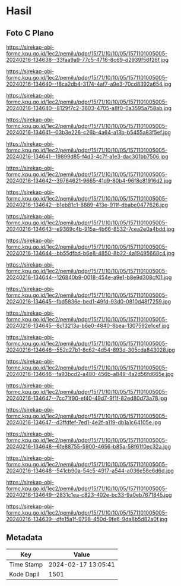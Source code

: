 # Hasil

## Foto C Plano

https://sirekap-obj-formc.kpu.go.id/1ec2/pemilu/pdpr/15/71/10/10/05/1571101005005-20240216-134638--33faa9a9-77c5-4716-8c69-d2939f56f26f.jpg

https://sirekap-obj-formc.kpu.go.id/1ec2/pemilu/pdpr/15/71/10/10/05/1571101005005-20240216-134640--f8ca2db4-3174-4af7-a9e3-70cd8392a654.jpg

https://sirekap-obj-formc.kpu.go.id/1ec2/pemilu/pdpr/15/71/10/10/05/1571101005005-20240216-134640--8129f7c2-3603-4705-a8f0-0a3595a758ab.jpg

https://sirekap-obj-formc.kpu.go.id/1ec2/pemilu/pdpr/15/71/10/10/05/1571101005005-20240216-134641--03b3e226-c26b-4a64-a13b-b5455a83f5ef.jpg

https://sirekap-obj-formc.kpu.go.id/1ec2/pemilu/pdpr/15/71/10/10/05/1571101005005-20240216-134641--19899d85-f4d3-4c7f-a1e3-dac301bb7506.jpg

https://sirekap-obj-formc.kpu.go.id/1ec2/pemilu/pdpr/15/71/10/10/05/1571101005005-20240216-134642--39764621-9665-41d9-80b4-96f8c81916d2.jpg

https://sirekap-obj-formc.kpu.go.id/1ec2/pemilu/pdpr/15/71/10/10/05/1571101005005-20240216-134642--b1eb81c1-8889-413e-911f-dbabe0477626.jpg

https://sirekap-obj-formc.kpu.go.id/1ec2/pemilu/pdpr/15/71/10/10/05/1571101005005-20240216-134643--e9369c4b-915a-4b66-8532-7cea2e0a4bdd.jpg

https://sirekap-obj-formc.kpu.go.id/1ec2/pemilu/pdpr/15/71/10/10/05/1571101005005-20240216-134644--bb55dfbd-b6e8-4850-8b22-4a19495668c4.jpg

https://sirekap-obj-formc.kpu.go.id/1ec2/pemilu/pdpr/15/71/10/10/05/1571101005005-20240216-134644--126840b9-0018-454e-a9e1-b8e9d308cf01.jpg

https://sirekap-obj-formc.kpu.go.id/1ec2/pemilu/pdpr/15/71/10/10/05/1571101005005-20240216-134645--fbd5836e-bed1-49fd-93d0-0810d48f7259.jpg

https://sirekap-obj-formc.kpu.go.id/1ec2/pemilu/pdpr/15/71/10/10/05/1571101005005-20240216-134645--8c13213a-b6e0-4840-8bea-1307592e1cef.jpg

https://sirekap-obj-formc.kpu.go.id/1ec2/pemilu/pdpr/15/71/10/10/05/1571101005005-20240216-134646--552c27b1-8c62-4d54-893d-305cda843028.jpg

https://sirekap-obj-formc.kpu.go.id/1ec2/pemilu/pdpr/15/71/10/10/05/1571101005005-20240216-134646--fa93bcd2-a480-456b-a849-4a2d56fd665e.jpg

https://sirekap-obj-formc.kpu.go.id/1ec2/pemilu/pdpr/15/71/10/10/05/1571101005005-20240216-134647--7cc71f90-ef40-49d7-9f1f-82ed80d73a78.jpg

https://sirekap-obj-formc.kpu.go.id/1ec2/pemilu/pdpr/15/71/10/10/05/1571101005005-20240216-134647--d3ffdfef-7ed1-4e2f-a119-db1a1c64105e.jpg

https://sirekap-obj-formc.kpu.go.id/1ec2/pemilu/pdpr/15/71/10/10/05/1571101005005-20240216-134648--6fe88755-5900-4656-b85a-58f61f0ec32a.jpg

https://sirekap-obj-formc.kpu.go.id/1ec2/pemilu/pdpr/15/71/10/10/05/1571101005005-20240216-134648--541cb90a-54c5-4917-a544-a036e58e6d6d.jpg

https://sirekap-obj-formc.kpu.go.id/1ec2/pemilu/pdpr/15/71/10/10/05/1571101005005-20240216-134649--2831c1ea-c823-402e-bc33-9a0eb7671845.jpg

https://sirekap-obj-formc.kpu.go.id/1ec2/pemilu/pdpr/15/71/10/10/05/1571101005005-20240216-134639--dfe15a1f-9798-450d-9fe6-9da8b5d82a0f.jpg


## Metadata

| Key        | Value               |
| ---------- | ------------------- |
| Time Stamp | 2024-02-17 13:05:41 |
| Kode Dapil | 1501                |



